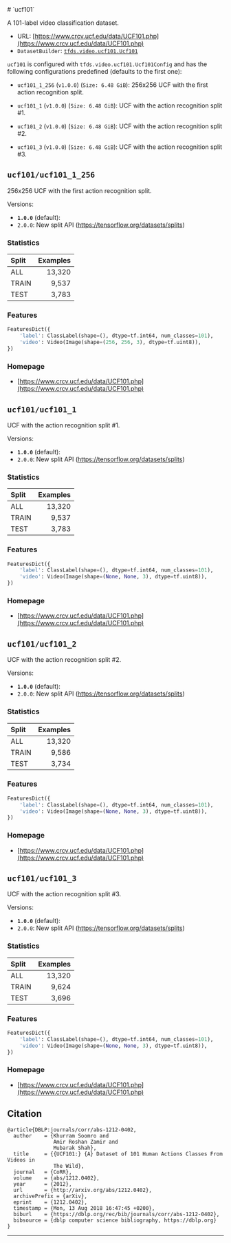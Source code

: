 <div itemscope itemtype="http://schema.org/Dataset">
  <div itemscope itemprop="includedInDataCatalog" itemtype="http://schema.org/DataCatalog">
    <meta itemprop="name" content="TensorFlow Datasets" />
  </div>
  <meta itemprop="name" content="ucf101" />
  <meta itemprop="description" content="A 101-label video classification dataset.&#10;&#10;To use this dataset:&#10;&#10;```python&#10;import tensorflow_datasets as tfds&#10;&#10;ds = tfds.load('ucf101', split='train')&#10;for ex in ds.take(4):&#10;  print(ex)&#10;```&#10;&#10;See [the guide](https://www.tensorflow.org/datasets/overview) for more&#10;informations on [tensorflow_datasets](https://www.tensorflow.org/datasets).&#10;&#10;" />
  <meta itemprop="url" content="https://www.tensorflow.org/datasets/catalog/ucf101" />
  <meta itemprop="sameAs" content="https://www.crcv.ucf.edu/data/UCF101.php" />
  <meta itemprop="citation" content="@article{DBLP:journals/corr/abs-1212-0402,&#10;  author    = {Khurram Soomro and&#10;               Amir Roshan Zamir and&#10;               Mubarak Shah},&#10;  title     = {{UCF101:} {A} Dataset of 101 Human Actions Classes From Videos in&#10;               The Wild},&#10;  journal   = {CoRR},&#10;  volume    = {abs/1212.0402},&#10;  year      = {2012},&#10;  url       = {http://arxiv.org/abs/1212.0402},&#10;  archivePrefix = {arXiv},&#10;  eprint    = {1212.0402},&#10;  timestamp = {Mon, 13 Aug 2018 16:47:45 +0200},&#10;  biburl    = {https://dblp.org/rec/bib/journals/corr/abs-1212-0402},&#10;  bibsource = {dblp computer science bibliography, https://dblp.org}&#10;}&#10;" />
</div>
# `ucf101`

A 101-label video classification dataset.

*   URL:
    [https://www.crcv.ucf.edu/data/UCF101.php](https://www.crcv.ucf.edu/data/UCF101.php)
*   `DatasetBuilder`:
    [`tfds.video.ucf101.Ucf101`](https://github.com/tensorflow/datasets/tree/master/tensorflow_datasets/video/ucf101.py)

`ucf101` is configured with `tfds.video.ucf101.Ucf101Config` and has the
following configurations predefined (defaults to the first one):

*   `ucf101_1_256` (`v1.0.0`) (`Size: 6.48 GiB`): 256x256 UCF with the first
    action recognition split.

*   `ucf101_1` (`v1.0.0`) (`Size: 6.48 GiB`): UCF with the action recognition
    split #1.

*   `ucf101_2` (`v1.0.0`) (`Size: 6.48 GiB`): UCF with the action recognition
    split #2.

*   `ucf101_3` (`v1.0.0`) (`Size: 6.48 GiB`): UCF with the action recognition
    split #3.

## `ucf101/ucf101_1_256`
256x256 UCF with the first action recognition split.

Versions:

*   **`1.0.0`** (default):
*   `2.0.0`: New split API (https://tensorflow.org/datasets/splits)

### Statistics

Split | Examples
:---- | -------:
ALL   | 13,320
TRAIN | 9,537
TEST  | 3,783

### Features
```python
FeaturesDict({
    'label': ClassLabel(shape=(), dtype=tf.int64, num_classes=101),
    'video': Video(Image(shape=(256, 256, 3), dtype=tf.uint8)),
})
```

### Homepage

*   [https://www.crcv.ucf.edu/data/UCF101.php](https://www.crcv.ucf.edu/data/UCF101.php)

## `ucf101/ucf101_1`
UCF with the action recognition split #1.

Versions:

*   **`1.0.0`** (default):
*   `2.0.0`: New split API (https://tensorflow.org/datasets/splits)

### Statistics

Split | Examples
:---- | -------:
ALL   | 13,320
TRAIN | 9,537
TEST  | 3,783

### Features
```python
FeaturesDict({
    'label': ClassLabel(shape=(), dtype=tf.int64, num_classes=101),
    'video': Video(Image(shape=(None, None, 3), dtype=tf.uint8)),
})
```

### Homepage

*   [https://www.crcv.ucf.edu/data/UCF101.php](https://www.crcv.ucf.edu/data/UCF101.php)

## `ucf101/ucf101_2`
UCF with the action recognition split #2.

Versions:

*   **`1.0.0`** (default):
*   `2.0.0`: New split API (https://tensorflow.org/datasets/splits)

### Statistics

Split | Examples
:---- | -------:
ALL   | 13,320
TRAIN | 9,586
TEST  | 3,734

### Features
```python
FeaturesDict({
    'label': ClassLabel(shape=(), dtype=tf.int64, num_classes=101),
    'video': Video(Image(shape=(None, None, 3), dtype=tf.uint8)),
})
```

### Homepage

*   [https://www.crcv.ucf.edu/data/UCF101.php](https://www.crcv.ucf.edu/data/UCF101.php)

## `ucf101/ucf101_3`
UCF with the action recognition split #3.

Versions:

*   **`1.0.0`** (default):
*   `2.0.0`: New split API (https://tensorflow.org/datasets/splits)

### Statistics

Split | Examples
:---- | -------:
ALL   | 13,320
TRAIN | 9,624
TEST  | 3,696

### Features
```python
FeaturesDict({
    'label': ClassLabel(shape=(), dtype=tf.int64, num_classes=101),
    'video': Video(Image(shape=(None, None, 3), dtype=tf.uint8)),
})
```

### Homepage

*   [https://www.crcv.ucf.edu/data/UCF101.php](https://www.crcv.ucf.edu/data/UCF101.php)

## Citation
```
@article{DBLP:journals/corr/abs-1212-0402,
  author    = {Khurram Soomro and
               Amir Roshan Zamir and
               Mubarak Shah},
  title     = {{UCF101:} {A} Dataset of 101 Human Actions Classes From Videos in
               The Wild},
  journal   = {CoRR},
  volume    = {abs/1212.0402},
  year      = {2012},
  url       = {http://arxiv.org/abs/1212.0402},
  archivePrefix = {arXiv},
  eprint    = {1212.0402},
  timestamp = {Mon, 13 Aug 2018 16:47:45 +0200},
  biburl    = {https://dblp.org/rec/bib/journals/corr/abs-1212-0402},
  bibsource = {dblp computer science bibliography, https://dblp.org}
}
```

--------------------------------------------------------------------------------
